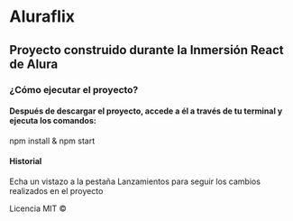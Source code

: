 # Aluraflix
## Proyecto construido durante la Inmersión React de Alura

### ¿Cómo ejecutar el proyecto?

#### Después de descargar el proyecto, accede a él a través de tu terminal y ejecuta los comandos:
npm install & npm start

#### Historial
Echa un vistazo a la pestaña Lanzamientos para seguir los cambios realizados en el proyecto

Licencia MIT ©
